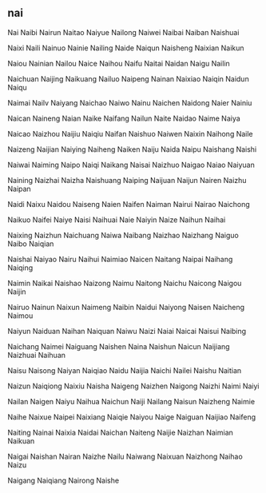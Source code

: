 nai
---

Nai Naibi Nairun Naitao Naiyue Nailong Naiwei Naibai Naiban Naishuai

Naixi Naili Nainuo Nainie Nailing Naide Naiqun Naisheng Naixian Naikun

Naiou Nainian Nailou Naice Naihou Naifu Naitai Naidan Naigu Nailin

Naichuan Naijing Naikuang Nailuo Naipeng Nainan Naixiao Naiqin Naidun Naiqu

Naimai Nailv Naiyang Naichao Naiwo Nainu Naichen Naidong Naier Nainiu

Naican Naineng Naian Naike Naifang Nailun Naite Naidao Naime Naiya

Naicao Naizhou Naijiu Naiqiu Naifan Naishuo Naiwen Naixin Naihong Naile

Naizeng Naijian Naiying Naiheng Naiken Naiju Naida Naipu Naishang Naishi

Naiwai Naiming Naipo Naiqi Naikang Naisai Naizhuo Naigao Naiao Naiyuan

Naining Naizhai Naizha Naishuang Naiping Naijuan Naijun Nairen Naizhu Naipan

Naidi Naixu Naidou Naiseng Naien Naifen Naiman Nairui Nairao Naichong

Naikuo Naifei Naiye Naisi Naihuai Naie Naiyin Naize Naihun Naihai

Naixing Naizhun Naichuang Naiwa Naibang Naizhao Naizhang Naiguo Naibo   Naiqian

Naishai Naiyao Nairu Naihui Naimiao Naicen Naitang Naipai Naihang Naiqing

Naimin Naikai Naishao Naizong Naimu Naitong Naichu Naicong Naigou Naijin

Nairuo Nainun Naixun Naimeng Naibin Naidui Naiyong Naisen Naicheng Naimou

Naiyun Naiduan Naihan Naiquan Naiwu Naizi Naiai Naicai Naisui Naibing

Naichang Naimei Naiguang Naishen Naina Naishun Naicun Naijiang Naizhuai Naihuan

Naisu Naisong Naiyan Naiqiao Naidu Naijia Naichi Nailei Naishu Naitian

Naizun Naiqiong Naixiu Naisha Naigeng Naizhen Naigong Naizhi Naimi Naiyi

Nailan Naigen Naiyu Naihua Naichun Naiji Nailang Naisun Naizheng Naimie

Naihe Naixue Naipei Naixiang Naiqie Naiyou Naige Naiguan Naijiao Naifeng

Naiting Nainai Naixia Naidai Naichan Naiteng Naijie Naizhan Naimian Naikuan

Naigai Naishan Nairan Naizhe Nailu Naiwang Naixuan Naizhong Naihao Naizu

Naigang Naiqiang Nairong Naishe 